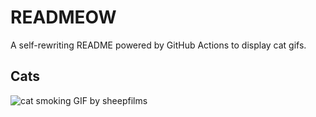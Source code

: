 # READMEOW

A self-rewriting README powered by GitHub Actions to display cat gifs.

## Cats

![cat smoking GIF by sheepfilms](https://media3.giphy.com/media/l0ExdMHUDKteztyfe/200.gif?cid=9acd02dalz4rcmdsz9n65eqx40052492wnc7i7wc4d1uk6kg&ep=v1_gifs_search&rid=200.gif&ct=g)
